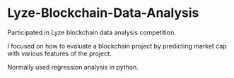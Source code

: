 # Lyze-Blockchain-Data-Analysis

Participated in Lyze blockchain data analysis competition.

I focused on how to evaluate a blockchain project by predicting market cap with various features of the project.

Normally used regression analysis in python.
